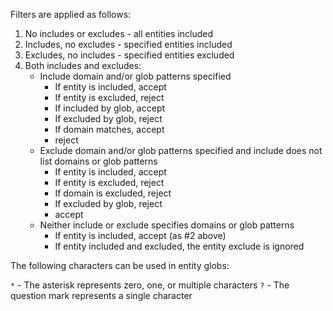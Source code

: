 Filters are applied as follows:

1. No includes or excludes - all entities included
2. Includes, no excludes - specified entities included
3. Excludes, no includes - specified entities excluded
4. Both includes and excludes:
   - Include domain and/or glob patterns specified
      - If entity is included, accept
      - If entity is excluded, reject
      - If included by glob, accept
      - If excluded by glob, reject
      - If domain matches, accept
      - reject
   - Exclude domain and/or glob patterns specified and include does not list domains or glob patterns
      - If entity is included, accept
      - If entity is excluded, reject
      - If domain is excluded, reject
      - If excluded by glob, reject
      - accept
   - Neither include or exclude specifies domains or glob patterns
      - If entity is included, accept (as #2 above)
      - If entity included and excluded, the entity exclude is ignored

The following characters can be used in entity globs:

`*` - The asterisk represents zero, one, or multiple characters
`?` - The question mark represents a single character
